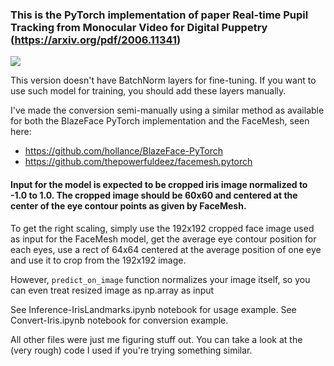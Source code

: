 ### This is the PyTorch implementation of paper Real-time Pupil Tracking from Monocular Video for Digital Puppetry (https://arxiv.org/pdf/2006.11341)
![](https://google.github.io/mediapipe/images/mobile/iris_tracking_example.gif)

This version doesn't have BatchNorm layers for fine-tuning. If you want to use such model for training, you should add these layers manually.

I've made the conversion semi-manually using a similar method as available for both the BlazeFace PyTorch implementation and the FaceMesh, seen here:
- https://github.com/hollance/BlazeFace-PyTorch
- https://github.com/thepowerfuldeez/facemesh.pytorch


#### Input for the model is expected to be cropped iris image normalized to -1.0 to 1.0. The cropped image should be 60x60 and centered at the center of the eye contour points as given by FaceMesh.
To get the right scaling, simply use the 192x192 cropped face image used as input for the FaceMesh model, get the average eye contour position for each eyes, use a rect of 64x64 centered at the average position of one eye and use it to crop from the 192x192 image.

However, `predict_on_image` function normalizes your image itself, so you can even treat resized image as np.array as input

See Inference-IrisLandmarks.ipynb notebook for usage example.
See Convert-Iris.ipynb notebook for conversion example.

All other files were just me figuring stuff out. You can take a look at the (very rough) code I used if you're trying something similar.